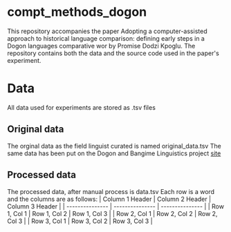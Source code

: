 # compt_methods_dogon
This repository accompanies the paper Adopting a computer-assisted approach to historical language comparison: defining early steps in a Dogon languages comparative wor by Promise Dodzi Kpoglu. 
The repository contains both the data and the source code used in the paper's experiment.

# Data
All data used for experiments are stored as .tsv files

## Original data
The orginal data as the field linguist curated is named original_data.tsv
The same data has been put on the Dogon and Bangime Linguistics project [site]([url](https://dogonlanguages.info/))

## Processed data
The processed data, after manual process is data.tsv
Each row is a word and the columns are as follows:
| Column 1 Header | Column 2 Header | Column 3 Header |
| --------------- | --------------- | --------------- |
| Row 1, Col 1    | Row 1, Col 2    | Row 1, Col 3    |
| Row 2, Col 1    | Row 2, Col 2    | Row 2, Col 3    |
| Row 3, Col 1    | Row 3, Col 2    | Row 3, Col 3    |

